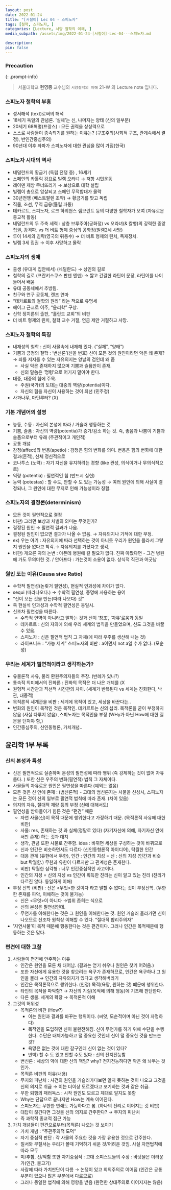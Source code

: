 ```yaml
---
layout: post
date: 2022-01-24
title: "[서철이] Lec 04 - 스피노자"
tags: [철학, 스피노자, ]
categories: [Lecture, 서양 철학의 이해, ]
media_subpath: /assets/img/2022-01-24-[서철이]-Lec-04---스피노자.md

description:  
pin: false
---
```



### Precaution


{: .prompt-info}


> 서울대학교 **현영종** 교수님의 `서양철학의 이해` 21-W 의 Lecture note 입니다. 


### 스피노자 철학의 부흥

- 성서해석 (text)로써의 해석
- 18세기 독일의 관념론. ’실체’는 신, 나머지는 양태 (신의 일부분)
- 20세기 68혁명(프랑스) : 모든 권력을 상상력으로
- 스스로 사람들이 종속되기를 원하는 이유는? (구조주의(사회적 구조, 관계속에서 결정), 반인간중심주의)
- 90년대 이후 좌파가 스피노자에 대한 관심을 많이 가짐(한국)

### 스피노자 시대의 역사

- 네덜란드의 황금기 (독립 전쟁 중) , 16세기
- 스페인의 카톨릭 강요로 빌렘 오라녀 → 저항 시민운동
- 레이덴 제방 무너뜨리기 → 보상으로 대학 설립
- 빌렘이 총으로 암살되고 스페인 무적함대가 몰락
- 30년전쟁 (베스트팔렌 조약) → 황금기를 맞고 독립
- 직물, 조선, 무역 금융(튤립 파동)
- 데카르트, 스피노자, 로크 하위헌스 렘브란트 등의 다양한 철학자가 모여 (자유로운 종교적 활동)
- 네덜란드의 두 주축 세력 : 상층 브루주아(공화정) vs 오라녀(& 칼뱅)의 강력한 중앙집권, 강격파. vs 더 비트 형제 중심의 공화정(빌렘2세 사망)
- 루이 14세의 침략(영국의 뒤통수) → 더 비트 형제의 린치, 독재정치.
- 빌렘 3세 집권 → 이후 사망하고 몰락

### 스피노자의 생애

- 출생 (유대계 집안에서) (네덜란드) → 상인의 길로
- 철학의 길로 (프란키스쿠스 판덴 엔덴) → 짧고 간결한 라틴어 문장, 라틴어를 나이들어서 배움
- 유대 공동체에서 추방됨.
- 친구와 연구 공동체, 렌즈 연마
- “데카르트의 철학의 원리” 라는 책으로 유명세
- 헤이그 근교로 이주, “윤리학” 구상.
- 신학 정치론의 출판, “홀란드 교회”의 비판
- 더 비트 형제의 린치, 철학 교수 거절, 연금 제안 거절하고 사망.

### 스피노자 철학의 특징

- 내재성의 철학 : 신이 사물속에 내재해 있다. (“실체”, “양태”)
- 기쁨과 긍정의 철학 : ‘변신론’(신을 변호) 신이 모든 것의 원인이라면 악은 왜 존재? → 죄를 저지를 수 있는 자유의지는 양날의 검인데 왜 줌
	- 사실 악은 존재하지 않으며 기쁨과 슬픔만이 존재.
	- 신의 말씀은 ’명령’으로 어기지 말아야 한다.
- 대중, 대중의 힘에 주목.
	- 주권(국가)의 토대는 대중의 역량(potentia)이다.
	- 자신의 힘을 자신이 사용하는 것이 최선 (민주정)
- 사과나무, 마틴루터? (X)

### 기본 개념어의 설명

- 능동, 수동 : 자신의 본성에 따라 / 거슬러 행동하는 것
- 기쁨, 슬픔 : 자신의 역량(potentia)가 증가/감소 하는 것. 즉, 좋음과 나쁨이 기쁨과 슬픔으로부터 유래 (주관적이고 개인적)
- 공통 개념
- 감정(affect)와 변용(apetio) : 감정은 힘의 변화를 의미. 변용은 힘의 변화에 대한 결과(흔적), 신체 정신적으로
- 코나투스 (노력) : 자기 자신을 유지하려는 경향 (like 관성, 의식이거나 무의식적으로)
- 역량 (potentia) : 필연적인 힘 (반드시 실현)
- 능력 (potestas) : 할 수도, 안할 수 도 있는 가능성 → 여러 원인에 의해 사실이 결정되나, 그 원인에 대한 무지로 인해 가능성이라 칭함.

### 스피노자의 결정론(determinism)

- 모든 것이 필연적으로 결정
- 비판) 그러면 보상과 처벌의 의미는 무엇인가?
- 결정된 원인 → 필연적 결과가 나옴.
- 결정된 원인이 없으면 결과가 나올 수 없음. → 자유의지나 기적에 대한 부정.
- ex) 우는 아기 : 자유의지에 따라 선택하는 것이 아니듯 우리가 원인을 몰라서 그렇지 원인을 없다고 착각.→ 자유의지를 가졌다고 생각,
- 비판) 게으른 자의 논변 : 아픈데 병원에 갈 필요가 없다. 진짜 아팠다면 - 그건 병원에 가도 무의미한 것. / 안아프다 : 가는것이 소용이 없다. 상식적 직관과 어긋남

### 원인 또는 이유(Causa sive Ratio)

- 수학적 필연성(논맂거 필연성), 현실적 인과성에 차이가 없다.
- sequi (따라나오다.) → 수학적 필연성, 증명에 사용하는 용어
- “신이 모든 것을 만든(따라 나오다) 것”
- 즉 현실석 인과성과 수학적 필연성은 동일시.
- 신조차 필연성을 따른다.
	- 수학적 연역이 아니라고 말하는 것과 신이 ‘창조’, ’자유’로움과 동일
	- 데카르트 : 신의 자의에 의해 우리 세계의 법칙을 만들었으며, 신도 그것을 바꿀 수 있음.
	- 스피노자 : 신은 필연적 법칙 그 자체(에 따라 우주를 생산해 내는 것)
	- 라이프니츠 : “가능 세계” 스피노자의 비판 : a이면서 not a일 수가 없다. (모순성)

### 우리는 세계가 필연적이라고 생각하는가?

- 유물론적 사유, 물리 환원주의자들의 주장. (반례가 있나?)
- 통속적 의미에서의 진화론 : 진화의 목적은 더 나은 개체를 (X
- 원형적 시간관과 직선적 시간관의 차이. (세계가 반복된다 vs 세계는 진화한다, 낙관, 대중적)
- 목적론적 세계관을 비판 : 세계에 목적이 있고, 세상을 바꾼다는..
- 변화의 원인이 목적인 것은 목적인. 데카르트는 신의 섭리. 목적론을 굳이 부정하지 않음 (사실 다루지 않음) ,스피노자는 목적인을 부정 (WHy가 아닌 How에 대한 질문을 던져야 함,)
- 인간중심주의, 신인동형론, 가치개념..

## 윤리학 1부 부록


### 신의 본성과 특성

- 신은 필연적으로 실존하며 본성의 필연성에 따라 행위 (즉 강제하는 것이 없어 자유롭다. ) 또한 신은 우주의 변화(필연적) 법칙 그 자체이다.
- 사물들의 자유로운 원인은 필연성을 따른다 (예외는 없음)
- 모든 것은 신 안에 존재 : (범신론적) - 고대의 범신론자는 사물을 신성시, 스피노자는 모든 것이 신의 일부로 필연적 법칙에 따라 존재. (차이 있음)
- 의지의 자유, 절대적 재량 등의 부정 (신에 대해서도)
- 필연성을 받아들이기 힘든 것은 “편견” 때문
	- 자연 사물(신)이 목적 때문에 행위한다고 가정하기 때문. (목적론적 사유에 대한 비판)
	- 사물: res, 존재하는 것 과 실체(정말로 있다) (자기자신에 의해, 자기자신 안에서만 존재) 하는 것과 대치
	- 생각, 관념 또한 사물로 간주함. idea : 바뀌면 세상을 구성하는 것이 바뀌므로
	- 신과 인간은 비슷하면서도 다르다 (신인동형론적 아이디어), 탁월한 인간
	- 대응 관계 (유한에서 무한), 인간 : 인간의 지성 = 신 : 신의 지성 (인간과 비슷 but 탁월함.) 무한과 유한이 다르지만 그 관계성은 존재한다.
	- 비판) 탁월한 삼각형 : 너무 인간중심적인 사고이다.
	- 인간의 지성 = 신의 지성 vs 인간이 획득한 진리는 신이 알고 있는 진리 (진리가 다르진 않다. 동일하게 이해)
- 부정 신학 (비판) : 신은 <무엇>한 것이다 라고 말할 수 없다는 것이 부정신학. (무한한 존재를 파악, 이해하는 것이 불가능)
	- 신은 <무엇>이 아니다 →범위 좁히는 식으로
	- 신의 본성은 필연성인데.
	- 무언가를 이해한다는 것은 그 원인을 이해한다는 것. 원인 거슬러 올라가면 신이 나오므로 신조차 원칙상 이해할 수 있다. “절대적 합리주의자”
- ’자연사물’이 목적 때문에 행동한다는 것은 편견이다. 그러나 인간은 목적때문에 행동하는 것은 맞다.

### 편견에 대한 고찰

1. 사람들이 편견에 안주하는 이유
	- 인간은 원인을 모른 채 태어남. (결과는 얻기 쉬우나 원인은 찾기 어려움.)
	- 또한 자신에게 유용한 것을 찾으려는 욕구가 존재하므로, 인간은 욕구하나 그 원인을 몰라 → 인간의 자유의지가 있다고 생각해버리기
	- 인간은 목적론적으로 행위한다. (인정) 목적(욕망, 원하는 것) 떄문에 행위한다.
	- 타인의 목적을 파악함? → 자신의 기질(목적에 의해 행동)에 기초해 판단한다.
	- 다른 생물. 세계의 확장 → 목적론적 이해
2. 그것의 허위성
	- 목적론의 비판 (How?)
		- 이는 원인과 결과를 바꾸는 행위이다. (씨앗, 모순적이며 아닌 것이 자명하다)
		- 목적인을 도입하면 신이 불완전해짐. 신이 무언가를 하기 위해 수단을 수행한다. 수단은 대체가능하고 덜 중요한 것인데 신이 덜 중요한 것을 만드는 것?
		- 욕망은 없는 것에 대한 갈구인데 신이 없는 것이 있다?
		- 반박) 할 수 도 있고 안할 수도 있다 : 신의 전지전능함
	- 변신론 : 세상의 악에 대한 신의 책임? why? 전지전능하다면 악은 왜 놔두는 것인가.
	- 목적론 비판의 이유(내용)
	- 무지의 피난처 : 사건의 원인을 거슬러가다보면 알지 못하는 것이 나오고 그것을 신의 의지로 취급 → 이는 더이상 모르겠다고 포기하는 것과 같은 취급.
	- 무한 퇴행의 패러독스 : 시작 원인도 모르고 제대로 알지도 못함
	- Why는 단답으로 끝나지만 How는 계속 이어진다.
	- 스피노자는 무한한 연쇄도 가능하다고 봄. (하나의 진리로 이어지는 것 비판)
	- 대답이 끊긴다면 그것을 신의 의지로 간주한다? → 무지의 피난처
	- 즉 과학적 종교적 접근 가능
3. 가치 개념들이 편견으로부터(목적론) 나오는 것 보이기
	- 가치 개념 : “주관주의적 도덕”
	- 자기 중심적 판단 : 각 사물의 주요한 것을 가장 유용한 것으로 간주한다.
	- 질서와 무질서는 우리가 볼때 기억하기 쉬운 것/어려운 것임. 사실 자연법칙에 따라 모두
	- 미/추함, 선/악함 또한 자기중심적 : 고대 소피스트들의 주장 : 바닷물은 더러운가(인간, 물고기)
	- 사람에 따라 가치판단이 다름 → 논쟁이 있고 회의주의로 이어짐 (인간은 공통부분이 있으나 많은 부분에서 다르므로)
	- 그러나 동일한 법칙에 의해 영향을 받음 (완전한 상대주의로 이어지지는 않음)


<script>
  window.MathJax = {
    tex: {
      macros: {
        R: "\\mathbb{R}",
        N: "\\mathbb{N}",
        Z: "\\mathbb{Z}",
        Q: "\\mathbb{Q}",
        C: "\\mathbb{C}",
        proj: "\\operatorname{proj}",
        rank: "\\operatorname{rank}",
        im: "\\operatorname{im}",
        dom: "\\operatorname{dom}",
        codom: "\\operatorname{codom}",
        argmax: "\\operatorname*{arg\,max}",
        argmin: "\\operatorname*{arg\,min}"
      },
      tags: "ams",
      strict: false
    },
    options: {
      skipHtmlTags: ["script", "noscript", "style", "textarea", "pre"]
    }
  };
</script>
<script async src="https://cdn.jsdelivr.net/npm/mathjax@3/es5/tex-mml-chtml.js"></script>
